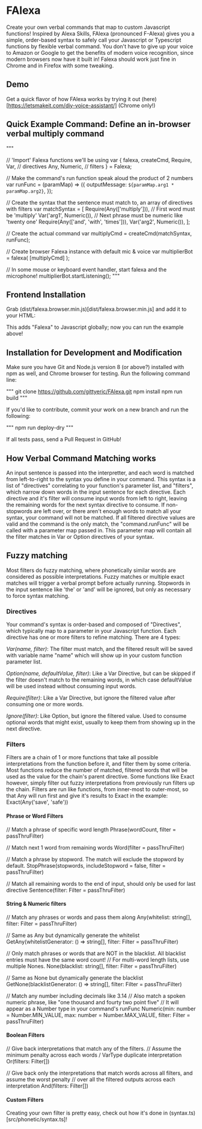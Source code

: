 # FAlexa

Create your own verbal commands that map to custom Javascript functions! Inspired by Alexa Skills, FAlexa (pronounced F-Alexa) gives you a simple, order-based syntax to safely call your Javascript or Typescript functions by flexible verbal command.  You don't have to give up your voice to Amazon or Google to get the benefits of modern voice recognition, since modern browsers now have it built in!  Falexa should work just fine in Chrome and in Firefox with some tweaking.

## Demo
Get a quick flavor of how FAlexa works by trying it out (here)[https://letsmakeit.com/diy-voice-assistant/] (Chrome only!)

## Quick Example Command: Define an in-browser verbal multiply command

"""

// 'Import' Falexa functions we'll be using
var {
    falexa, 
    createCmd,
    Require, Var, // directives
    Any, Numeric, // filters
} = Falexa;

// Make the command's run function speak aloud the product of 2 numbers
var runFunc = (paramMap) => ({
    outputMessage: `${paramMap.arg1 * paramMap.arg2}`,
});

// Create the syntax that the sentence must match to, an array of directives with filters
var matchSyntax = [
    Require(Any(['multiply'])), // First word must be 'multiply'
    Var('arg1', Numeric()),     // Next phrase must be numeric like 'twenty one'
    Require(Any(['and', 'with', 'times'])),
    Var('arg2', Numeric()),
];

// Create the actual command
var multiplyCmd = createCmd(matchSyntax, runFunc);

// Create browser Falexa instance with default mic & voice
var multiplierBot = falexa( [multiplyCmd] );

// In some mouse or keyboard event handler, start falexa and the microphone!
multiplierBot.startListening();
"""

## Frontend Installation

Grab (dist/falexa.browser.min.js)[dist/falexa.browser.min.js] and add it to your HTML:

<script src="path/to/falexa.browser.min.js"></script>

This adds "Falexa" to Javascript globally; now you can run the example above!

## Installation for Development and Modification

Make sure you have Git and Node.js version 8 (or above?) installed with npm as well, and Chrome browser for testing.
Run the following command line:

"""
git clone https://github.com/gittyeric/FAlexa.git
npm install
npm run build
"""

If you'd like to contribute, commit your work on a new branch and run the following:

"""
npm run deploy-dry
"""

If all tests pass, send a Pull Request in GitHub!

## How Verbal Command Matching works

An input sentence is passed into the interpretter, and each word is matched from left-to-right to the syntax you define in your command.  This syntax is a list of "directives" correlating to your function's parameter list, and "filters", which narrow down words in the input sentence for each directive. Each directive and it's filter will consume input words from left to right, leaving the remaining words for the next syntax directive to consume.  If non-stopwords are left over, or there aren't enough words to match all your syntax, your command will not be matched.  If all filtered directive values are valid and the command is the only match, the "command.runFunc" will be called with a parameter map passed in.  This parameter map will contain all the filter matches in Var or Option directives of your syntax.

## Fuzzy matching

Most filters do fuzzy matching, where phonetically similar words are considered as possible interpretations.  Fuzzy matches or multiple exact matches will trigger a verbal prompt before actually running.  Stopwords in the input sentence like 'the' or 'and' will be ignored, but only as necessary to force syntax matching.

### Directives

Your command's syntax is order-based and composed of "Directives", which typically map to a parameter in your Javascript function.  Each directive has one or more filters to refine matching.  There are 4 types:

*Var(name, filter)*: The filter must match, and the filtered result will be saved with variable name "name" which will show up in your custom function parameter list.

*Option(name, defaultValue, filter)*: Like a Var Directive, but can be skipped if the filter doesn't match to the remaining words, in which case defaultValue will be used instead without consuming input words.

*Require(filter)*: Like a Var Directive, but ignore the filtered value after consuming one or more words.

*Ignore(filter)*: Like Option, but ignore the filtered value.  Used to consume optional words that might exist, usually to keep them from showing up in the next directive.

### Filters

Filters are a chain of 1 or more functions that take all possible interpretations from the function before it, and filter them by some criteria.  Most functions reduce the number of matched, filtered words that will be used as the value for the chain's parent directive.  Some functions like Exact however, simply filter out fuzzy interpretations from previously run filters up the chain.  Filters are run like functions, from inner-most to outer-most, so that Any will run first and give it's results to Exact in the example: Exact(Any('save', 'safe'))

#### Phrase or Word Filters

// Match a phrase of specific word length
Phrase(wordCount, filter = passThruFilter)

// Match next 1 word from remaining words
Word(filter = passThruFilter)

// Match a phrase by stopword. The match will exclude the stopword by default.
StopPhrase(stopwords, includeStopword = false, filter = passThruFilter)

// Match all remaining words to the end of input, should only be used for last directive
Sentence(filter: Filter = passThruFilter)

#### String & Numeric filters

// Match any phrases or words and pass them along
Any(whitelist: string[], filter: Filter = passThruFilter)

// Same as Any but dynamically generate the whitelist
GetAny(whitelistGenerator: () => string[], filter: Filter = passThruFilter)

// Only match phrases or words that are NOT in the blacklist. All blacklist entries must have the same word count!
// For multi-word length lists, use multiple Nones.
None(blacklist: string[], filter: Filter = passThruFilter)

// Same as None but dynamically generate the blacklist
GetNone(blacklistGenerator: () => string[], filter: Filter = passThruFilter)

// Match any number including decimals like 3.14
// Also match a spoken numeric phrase, like "one thousand and fourty two point five"
// It will appear as a Number type in your command's runFunc
Numeric(min: number = Number.MIN_VALUE, max: number = Number.MAX_VALUE, filter: Filter = passThruFilter)

#### Boolean Filters

// Give back interpretations that match any of the filters.
// Assume the minimum penalty across each words / VarType duplicate interpretation
Or(filters: Filter[])

// Give back only the interpretations that match words across all filters, and assume the worst penalty
// over all the filtered outputs across each interpretation
And(filters: Filter[])

#### Custom Filters

Creating your own filter is pretty easy, check out how it's done in (syntax.ts)[src/phonetic/syntax.ts]!